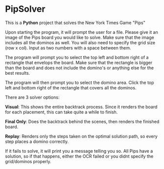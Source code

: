 # PipSolver

This is a **Python** project that solves the New York Times Game "Pips"

Upon starting the program, it will prompt the user for a file. Please give it an image of the Pips board you would like to solve.
Make sure that the image includes all the dominos as well. You will also need to specify the grid size (row x col). Input as two numbers with a space between them.

The program will prompt you to select the top left and bottom right of a rectangle that envelops the board. Make sure that the rectangle is bigger than the board and does not include the domino's or anything else for the best results.

The program will then prompt you to select the domino area. Click the top left and bottom right of the rectangle that covers all the dominos.

There are 3 solver options:

**Visual**: This shows the entire backtrack process. Since it renders the board for each placement, this can take quite a while to finish.

**Final Only**: Does the backtrack behind the scenes, then renders the finished board.

**Replay**: Renders only the steps taken on the optimal solution path, so every step places a domino correctly.

If it fails to solve, it will print you a message telling you so. All Pips have a solution, so if that happens, either the OCR failed or you didnt specify the grid/dominos properly.
